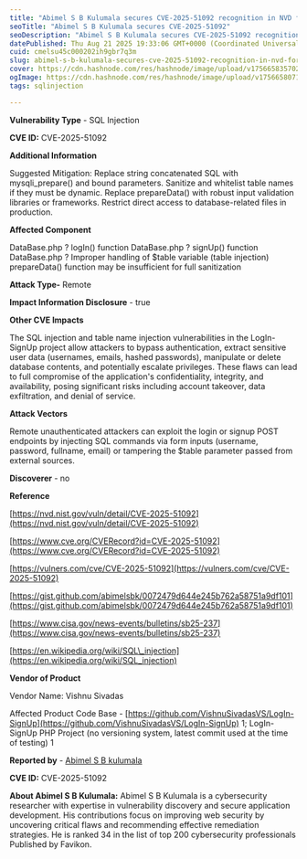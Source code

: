 ```yaml
---
title: "Abimel S B Kulumala secures CVE-2025-51092 recognition in NVD for uncovering critical SQL Injection vulnerability"
seoTitle: "Abimel S B Kulumala secures CVE-2025-51092"
seoDescription: "Abimel S B Kulumala secures CVE-2025-51092 recognition in NVD for uncovering critical SQL Injection vulnerability"
datePublished: Thu Aug 21 2025 19:33:06 GMT+0000 (Coordinated Universal Time)
cuid: cmelsu45c000202ih9gbr7q3m
slug: abimel-s-b-kulumala-secures-cve-2025-51092-recognition-in-nvd-for-uncovering-critical-sql-injection-vulnerability
cover: https://cdn.hashnode.com/res/hashnode/image/upload/v1756658357027/24b8f6bc-e0c1-432a-8bdb-c66df3b29d5d.jpeg
ogImage: https://cdn.hashnode.com/res/hashnode/image/upload/v1756658071970/51ca9d4b-0eb2-4c12-ad87-d5b9e0999aba.jpeg
tags: sqlinjection

---
```


**Vulnerability Type** - SQL Injection

**CVE ID:** CVE-2025-51092

**Additional Information**

Suggested Mitigation: Replace string concatenated SQL with mysqli\_prepare() and bound parameters. Sanitize and whitelist table names if they must be dynamic. Replace prepareData() with robust input validation libraries or frameworks. Restrict direct access to database-related files in production.

**Affected Component**

DataBase.php ? logIn() function DataBase.php ? signUp() function DataBase.php ? Improper handling of $table variable (table injection) prepareData() function may be insufficient for full sanitization

**Attack Type-** Remote

**Impact Information Disclosure** - true

**Other CVE Impacts**

The SQL injection and table name injection vulnerabilities in the LogIn-SignUp project allow attackers to bypass authentication, extract sensitive user data (usernames, emails, hashed passwords), manipulate or delete database contents, and potentially escalate privileges. These flaws can lead to full compromise of the application's confidentiality, integrity, and availability, posing significant risks including account takeover, data exfiltration, and denial of service.

**Attack Vectors**

Remote unauthenticated attackers can exploit the login or signup POST endpoints by injecting SQL commands via form inputs (username, password, fullname, email) or tampering the $table parameter passed from external sources.

**Discoverer** - no

**Reference**

[https://nvd.nist.gov/vuln/detail/CVE-2025-51092](https://nvd.nist.gov/vuln/detail/CVE-2025-51092)

[https://www.cve.org/CVERecord?id=CVE-2025-51092](https://www.cve.org/CVERecord?id=CVE-2025-51092)

[https://vulners.com/cve/CVE-2025-51092](https://vulners.com/cve/CVE-2025-51092)

[https://gist.github.com/abimelsbk/0072479d644e245b762a58751a9df101](https://gist.github.com/abimelsbk/0072479d644e245b762a58751a9df101)

[https://www.cisa.gov/news-events/bulletins/sb25-237](https://www.cisa.gov/news-events/bulletins/sb25-237)

[https://en.wikipedia.org/wiki/SQL\_injection](https://en.wikipedia.org/wiki/SQL_injection)

**Vendor of Product**

Vendor Name: Vishnu Sivadas

Affected Product Code Base - [https://github.com/VishnuSivadasVS/LogIn-SignUp](https://github.com/VishnuSivadasVS/LogIn-SignUp) 1; LogIn-SignUp PHP Project (no versioning system, latest commit used at the time of testing) 1

**Reported by** - [Abimel S B kulumala](https://www.linkedin.com/in/abimelsbk/)

**CVE ID:** CVE-2025-51092

**About Abimel S B Kulumala:** Abimel S B Kulumala is a cybersecurity researcher with expertise in vulnerability discovery and secure application development. His contributions focus on improving web security by uncovering critical flaws and recommending effective remediation strategies. He is ranked 34 in the list of top 200 cybersecurity professionals Published by Favikon.